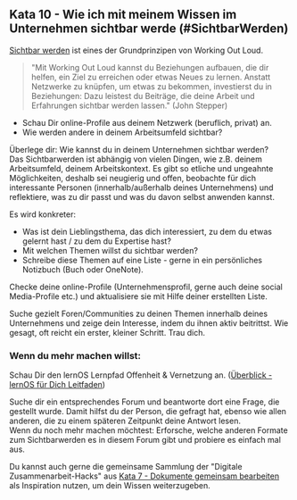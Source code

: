 ## Kata 10 - Wie ich mit meinem Wissen im Unternehmen sichtbar werde (#SichtbarWerden) 

[Sichtbar werden](6-2-Theorie-Wissen-teilen.md#sichtbar-werden-working-out-loud-wol) ist eines der
Grundprinzipen von Working Out Loud.  

>"Mit Working Out Loud kannst du Beziehungen aufbauen, die dir helfen,
ein Ziel zu erreichen oder etwas Neues zu lernen. Anstatt Netzwerke zu
knüpfen, um etwas zu bekommen, investierst du in Beziehungen: Dazu
leistest du Beiträge, die deine Arbeit und Erfahrungen sichtbar werden
lassen." (John Stepper)

-   Schau Dir online-Profile aus deinem Netzwerk (beruflich, privat) an.
-   Wie werden andere in deinem Arbeitsumfeld sichtbar?

Überlege dir: Wie kannst du in deinem Unternehmen sichtbar werden?\
Das Sichtbarwerden ist abhängig von vielen Dingen, wie z.B. deinem
Arbeitsumfeld, deinem Arbeitskontext. Es gibt so etliche und ungeahnte
Möglichkeiten, deshalb sei neugierig und offen, beobachte für dich
interessante Personen (innerhalb/außerhalb deines Unternehmens) und
reflektiere, was zu dir passt und was du davon selbst anwenden kannst.

Es wird konkreter:

-   Was ist dein Lieblingsthema, das dich interessiert, zu dem du etwas
    gelernt hast / zu dem du Expertise hast?
-   Mit welchen Themen willst du sichtbar werden?
-   Schreibe diese Themen auf eine Liste - gerne in ein persönliches
    Notizbuch (Buch oder OneNote).

Checke deine online-Profile (Unternehmensprofil, gerne auch deine social
Media-Profile etc.) und aktualisiere sie mit Hilfe deiner erstellten
Liste.

Suche gezielt Foren/Communities zu deinen Themen innerhalb deines
Unternehmens und zeige dein Interesse, indem du ihnen aktiv beitrittst.
Wie gesagt, oft reicht ein erster, kleiner Schritt. Trau dich.


### Wenn du mehr machen willst: 

Schau Dir den lernOS Lernpfad Offenheit & Vernetzung an. ([Überblick - lernOS für Dich Leitfaden](https://cogneon.github.io/lernos-for-you/de/2-3-0-Lernpfad-OV/))

Suche dir ein entsprechendes Forum und beantworte dort eine Frage, die
gestellt wurde. Damit hilfst du der Person, die gefragt hat, ebenso wie
allen anderen, die zu einem späteren Zeitpunkt deine Antwort lesen.\
Wenn du noch mehr machen möchtest: Erforsche, welche anderen Formate zum
Sichtbarwerden es in diesem Forum gibt und probiere es einfach mal aus.

Du kannst auch gerne die gemeinsame Sammlung der "Digitale
Zusammenarbeit-Hacks" aus [Kata 7 - Dokumente gemeinsam bearbeiten](5-7-Kata-7.md) als Inspiration nutzen, um dein Wissen
weiterzugeben.
